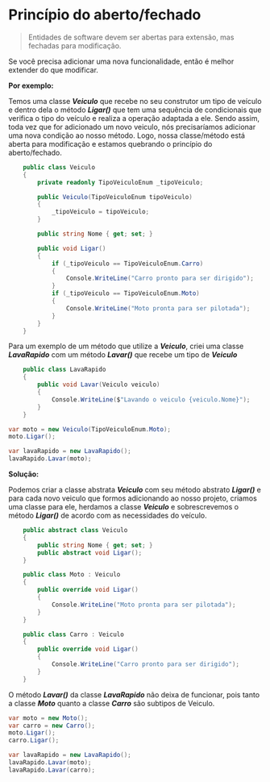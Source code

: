 # Princípio do aberto/fechado

> Entidades de software devem ser abertas para extensão, mas fechadas para modificação.

Se você precisa adicionar uma nova funcionalidade, então é melhor extender do que modificar.

**Por exemplo:**

Temos uma classe _**Veiculo**_ que recebe no seu construtor um tipo de veículo e dentro dela o método _**Ligar()**_ que tem uma sequência de condicionais que verifica o tipo do veículo e realiza a operação adaptada a ele. Sendo assim, toda vez que for adicionado um novo veiculo, nós precisaríamos adicionar uma nova condição ao nosso método. Logo, nossa classe/método está aberta para modificação e estamos quebrando o princípio do aberto/fechado.

```c#
    public class Veiculo
    {
        private readonly TipoVeiculoEnum _tipoVeiculo;

        public Veiculo(TipoVeiculoEnum tipoVeiculo)
        {
            _tipoVeiculo = tipoVeiculo;
        }

        public string Nome { get; set; }

        public void Ligar()                             
        {
            if (_tipoVeiculo == TipoVeiculoEnum.Carro)
            {
                Console.WriteLine("Carro pronto para ser dirigido");
            }
            if (_tipoVeiculo == TipoVeiculoEnum.Moto)
            {
                Console.WriteLine("Moto pronta para ser pilotada");
            }
        }
    }
```

Para um exemplo de um método que utilize a _**Veiculo**_, criei uma classe _**LavaRapido**_ com um método _**Lavar()**_ que recebe um tipo de _**Veiculo**_

```c#
    public class LavaRapido
    {
        public void Lavar(Veiculo veiculo)
        {
            Console.WriteLine($"Lavando o veiculo {veiculo.Nome}");
        }
    }
```
```c#
var moto = new Veiculo(TipoVeiculoEnum.Moto);
moto.Ligar();

var lavaRapido = new LavaRapido();
lavaRapido.Lavar(moto);
```

**Solução:**

Podemos criar a classe abstrata _**Veiculo**_ com seu método abstrato _**Ligar()**_ e para cada novo veiculo que formos adicionando ao nosso projeto, criamos uma classe para ele, herdamos a classe _**Veiculo**_ e sobrescrevemos o método _**Ligar()**_ de acordo com as necessidades do veículo.

```c#
    public abstract class Veiculo
    {
        public string Nome { get; set; }
        public abstract void Ligar();
    }
```

```c#
    public class Moto : Veiculo
    {
        public override void Ligar()
        {
            Console.WriteLine("Moto pronta para ser pilotada");
        }
    }

    public class Carro : Veiculo
    {
        public override void Ligar()
        {
            Console.WriteLine("Carro pronto para ser dirigido");
        }
    }
```
O método _**Lavar()**_ da classe _**LavaRapido**_ não deixa de funcionar, pois tanto a classe _**Moto**_ quanto a classe _**Carro**_ são subtipos de Veiculo.

```c#
var moto = new Moto();
var carro = new Carro();
moto.Ligar();
carro.Ligar();

var lavaRapido = new LavaRapido();
lavaRapido.Lavar(moto);
lavaRapido.Lavar(carro);
```
